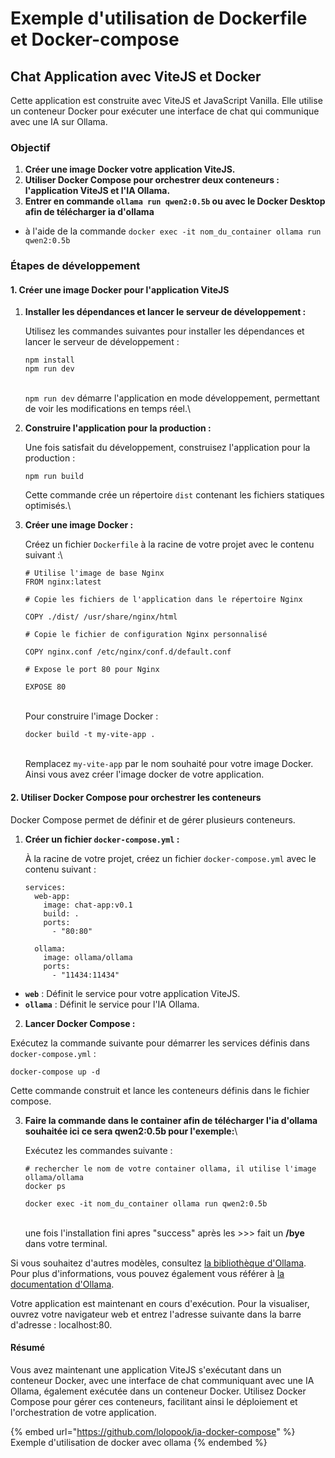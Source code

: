 # Exemple d'utilisation de Dockerfile et Docker-compose

## Chat Application avec ViteJS et Docker



Cette application est construite avec ViteJS et JavaScript Vanilla. Elle utilise un conteneur Docker pour exécuter une interface de chat qui communique avec une IA sur Ollama.

### Objectif

1. **Créer une image Docker votre application ViteJS.**
2. **Utiliser Docker Compose pour orchestrer deux conteneurs : l'application ViteJS et l'IA Ollama.**
3. **Entrer en commande `ollama run qwen2:0.5b` ou avec le Docker Desktop afin de télécharger ia d'ollama**

* à l'aide de la commande `docker exec -it nom_du_container ollama run qwen2:0.5b`

### Étapes de développement

#### 1. Créer une image Docker pour l'application ViteJS

1.  **Installer les dépendances et lancer le serveur de développement :**

    Utilisez les commandes suivantes pour installer les dépendances et lancer le serveur de développement :&#x20;

    ```
    npm install
    npm run dev
    ```

    \
    `npm run dev` démarre l'application en mode développement, permettant de voir les modifications en temps réel.\

2.  **Construire l'application pour la production :**

    Une fois satisfait du développement, construisez l'application pour la production :

    ```
    npm run build
    ```

    Cette commande crée un répertoire `dist` contenant les fichiers statiques optimisés.\

3.  **Créer une image Docker :**

    Créez un fichier `Dockerfile` à la racine de votre projet avec le contenu suivant :\


    ```
    # Utilise l'image de base Nginx
    FROM nginx:latest

    # Copie les fichiers de l'application dans le répertoire Nginx

    COPY ./dist/ /usr/share/nginx/html

    # Copie le fichier de configuration Nginx personnalisé

    COPY nginx.conf /etc/nginx/conf.d/default.conf

    # Expose le port 80 pour Nginx

    EXPOSE 80
    ```

    \
    Pour construire l'image Docker :

    ```
    docker build -t my-vite-app .
    ```

    \
    Remplacez `my-vite-app` par le nom souhaité pour votre image Docker. Ainsi vous avez créer l'image docker de votre application.

#### 2. Utiliser Docker Compose pour orchestrer les conteneurs

Docker Compose permet de définir et de gérer plusieurs conteneurs.

1.  **Créer un fichier `docker-compose.yml` :**

    À la racine de votre projet, créez un fichier `docker-compose.yml` avec le contenu suivant :

    ```
    services:
      web-app:
        image: chat-app:v0.1
        build: .
        ports:
          - "80:80"

      ollama:
        image: ollama/ollama
        ports:
          - "11434:11434"
    ```

* **`web`** : Définit le service pour votre application ViteJS.
* **`ollama`** : Définit le service pour l'IA Ollama.

2. **Lancer Docker Compose :**

Exécutez la commande suivante pour démarrer les services définis dans `docker-compose.yml` :

```
docker-compose up -d
```

Cette commande construit et lance les conteneurs définis dans le fichier compose.

3.  **Faire la commande dans le container afin de télécharger l'ia d'ollama  souhaitée ici ce sera qwen2:0.5b pour l'exemple:**\


    Exécutez les commandes suivante :

    ```
    # rechercher le nom de votre container ollama, il utilise l'image ollama/ollama
    docker ps

    docker exec -it nom_du_container ollama run qwen2:0.5b
    ```

    \
    une fois l'installation fini apres "success" après les >>> fait un **/bye** dans votre terminal.

Si vous souhaitez d'autres modèles, consultez [la bibliothèque d'Ollama](https://ollama.com/library). Pour plus d'informations, vous pouvez également vous référer à [la documentation d'Ollama](https://github.com/ollama/ollama/tree/main/docs).



Votre application est maintenant en cours d'exécution. Pour la visualiser, ouvrez votre navigateur web et entrez l'adresse suivante dans la barre d'adresse : localhost:80.



#### Résumé

Vous avez maintenant une application ViteJS s'exécutant dans un conteneur Docker, avec une interface de chat communiquant avec une IA Ollama, également exécutée dans un conteneur Docker. Utilisez Docker Compose pour gérer ces conteneurs, facilitant ainsi le déploiement et l'orchestration de votre application.

{% embed url="https://github.com/lolopook/ia-docker-compose" %}
Exemple d'utilisation de docker avec ollama
{% endembed %}



